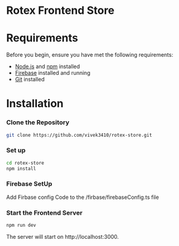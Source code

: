 # Rotex Frontend Store


# Requirements
Before you begin, ensure you have met the following requirements:
* [Node.js](https://nodejs.org/en) and [npm](https://www.npmjs.com/) installed
* [Firebase](https://console.firebase.google.com/) installed and running
* [Git](https://git-scm.com/) installed

# Installation
### Clone the Repository
```bash
git clone https://github.com/vivek3410/rotex-store.git
```
### Set up
```bash
cd rotex-store
npm install
```

### Firebase SetUp
Add Firbase config Code to the /firbase/firebaseConfig.ts file

### Start the Frontend Server
```bash
npm run dev
```
The server will start on http://localhost:3000.















